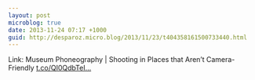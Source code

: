 ```yaml
---
layout: post
microblog: true
date: 2013-11-24 07:17 +1000
guid: http://desparoz.micro.blog/2013/11/23/t404358161500733440.html
---
```

Link: Museum Phoneography | Shooting in Places that Aren’t Camera-Friendly [t.co/QI0QdbTeI...](http://t.co/QI0QdbTeIK)
